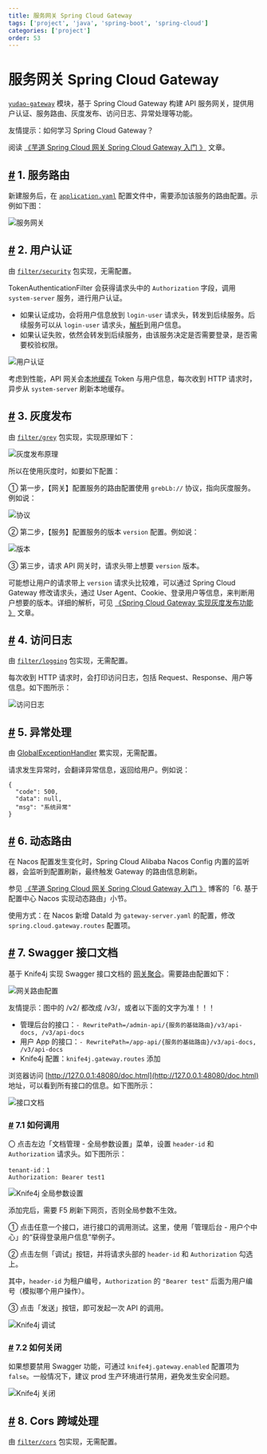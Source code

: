 ```yaml
---
title: 服务网关 Spring Cloud Gateway
tags: ['project', 'java', 'spring-boot', 'spring-cloud']
categories: ['project']
order: 53
---
```

# 服务网关 Spring Cloud Gateway

[`yudao-gateway`](https://github.com/YunaiV/yudao-cloud/tree/master/yudao-gateway) 模块，基于 Spring Cloud Gateway 构建 API 服务网关，提供用户认证、服务路由、灰度发布、访问日志、异常处理等功能。

 友情提示：如何学习 Spring Cloud Gateway？

 阅读 [《芋道 Spring Cloud 网关 Spring Cloud Gateway 入门
》](https://www.iocoder.cn/Spring-Cloud/Spring-Cloud-Gateway/?yudao) 文章。

 ## [#](#_1-服务路由) 1. 服务路由

 新建服务后，在 [`application.yaml`](https://github.com/YunaiV/yudao-cloud/blob/master/yudao-gateway/src/main/resources/application.yaml) 配置文件中，需要添加该服务的路由配置。示例如下图：

 ![服务网关](https://cloud.iocoder.cn/img/%E6%9C%8D%E5%8A%A1%E7%BD%91%E5%85%B3/%E6%9C%8D%E5%8A%A1%E7%BD%91%E5%85%B3.png)

 ## [#](#_2-用户认证) 2. 用户认证

 由 [`filter/security`](https://github.com/YunaiV/yudao-cloud/blob/master/yudao-gateway/src/main/java/cn/iocoder/yudao/gateway/filter/security/) 包实现，无需配置。

 TokenAuthenticationFilter 会获得请求头中的 `Authorization` 字段，调用 `system-server` 服务，进行用户认证。

 * 如果认证成功，会将用户信息放到 `login-user` 请求头，转发到后续服务。后续服务可以从 `login-user` 请求头，[解析](https://github.com/YunaiV/yudao-cloud/blob/master/yudao-framework/yudao-spring-boot-starter-security/src/main/java/cn/iocoder/yudao/framework/security/core/filter/TokenAuthenticationFilter.java#L77-L95)到用户信息。
* 如果认证失败，依然会转发到后续服务，由该服务决定是否需要登录，是否需要校验权限。

 ![用户认证](https://cloud.iocoder.cn/img/%E6%9C%8D%E5%8A%A1%E7%BD%91%E5%85%B3/%E7%94%A8%E6%88%B7%E8%AE%A4%E8%AF%81.png)

 考虑到性能，API 网关会[本地缓存](https://github.com/YunaiV/yudao-cloud/blob/master/yudao-gateway/src/main/java/cn/iocoder/yudao/gateway/filter/security/TokenAuthenticationFilter.java#L56-L71) Token 与用户信息，每次收到 HTTP 请求时，异步从 `system-server` 刷新本地缓存。

 ## [#](#_3-灰度发布) 3. 灰度发布

 由 [`filter/grey`](https://github.com/YunaiV/yudao-cloud/blob/master/yudao-gateway/src/main/java/cn/iocoder/yudao/gateway/filter/grey/) 包实现，实现原理如下：

 ![灰度发布原理](https://cloud.iocoder.cn/img/%E6%9C%8D%E5%8A%A1%E7%BD%91%E5%85%B3/%E7%81%B0%E5%BA%A6%E5%8F%91%E5%B8%83%E5%8E%9F%E7%90%86.png)

 所以在使用灰度时，如要如下配置：

 ① 第一步，【网关】配置服务的路由配置使用 `grebLb://` 协议，指向灰度服务。例如说：

 ![ 协议](https://cloud.iocoder.cn/img/%E6%9C%8D%E5%8A%A1%E7%BD%91%E5%85%B3/%E7%81%B0%E5%BA%A6%E8%B7%AF%E7%94%B1greyLb.png)

 ② 第二步，【服务】配置服务的版本 `version` 配置。例如说：

 ![ 版本](https://cloud.iocoder.cn/img/%E6%9C%8D%E5%8A%A1%E7%BD%91%E5%85%B3/%E7%81%B0%E5%BA%A6%E8%B7%AF%E7%94%B1version.png)

 ③ 第三步，请求 API 网关时，请求头带上想要 `version` 版本。

 可能想让用户的请求带上 `version` 请求头比较难，可以通过 Spring Cloud Gateway 修改请求头，通过 User Agent、Cookie、登录用户等信息，来判断用户想要的版本。详细的解析，可见 [《Spring Cloud Gateway 实现灰度发布功能 》](https://www.jianshu.com/p/6db15bc0be8f) 文章。

 ## [#](#_4-访问日志) 4. 访问日志

 由 [`filter/logging`](https://github.com/YunaiV/yudao-cloud/blob/master/yudao-gateway/src/main/java/cn/iocoder/yudao/gateway/filter/logging/) 包实现，无需配置。

 每次收到 HTTP 请求时，会打印访问日志，包括 Request、Response、用户等信息。如下图所示：

 ![访问日志](https://cloud.iocoder.cn/img/%E6%9C%8D%E5%8A%A1%E7%BD%91%E5%85%B3/%E8%AE%BF%E9%97%AE%E6%97%A5%E5%BF%97.png)

 ## [#](#_5-异常处理) 5. 异常处理

 由 [GlobalExceptionHandler](https://github.com/YunaiV/yudao-cloud/blob/master/yudao-gateway/src/main/java/cn/iocoder/yudao/gateway/handler/GlobalExceptionHandler.java) 累实现，无需配置。

 请求发生异常时，会翻译异常信息，返回给用户。例如说：


```
{
  "code": 500,
  "data": null,
  "msg": "系统异常"
}

```
## [#](#_6-动态路由) 6. 动态路由

 在 Nacos 配置发生变化时，Spring Cloud Alibaba Nacos Config 内置的监听器，会监听到配置刷新，最终触发 Gateway 的路由信息刷新。

 参见 [《芋道 Spring Cloud 网关 Spring Cloud Gateway 入门 》](https://www.iocoder.cn/Spring-Cloud/Spring-Cloud-Gateway/?yudao) 博客的「6. 基于配置中心 Nacos 实现动态路由」小节。

 使用方式：在 Nacos 新增 DataId 为 `gateway-server.yaml` 的配置，修改 `spring.cloud.gateway.routes` 配置项。

 ## [#](#_7-swagger-接口文档) 7. Swagger 接口文档

 基于 Knife4j 实现 Swagger 接口文档的 [网关聚合](https://doc.xiaominfo.com/docs/middleware-sources/spring-cloud-gateway/spring-gateway-introduction)。需要路由配置如下：

 ![网关路由配置](https://cloud.iocoder.cn/img/%E6%96%B0%E5%BB%BA%E6%9C%8D%E5%8A%A1/102.png)

 友情提示：图中的 /v2/ 都改成 /v3/，或者以下面的文字为准！！！

 * 管理后台的接口：`- RewritePath=/admin-api/{服务的基础路由}/v3/api-docs, /v3/api-docs`
* 用户 App 的接口：`- RewritePath=/app-api/{服务的基础路由}/v3/api-docs, /v3/api-docs`
* Knife4j 配置：`knife4j.gateway.routes` 添加

 浏览器访问 [http://127.0.0.1:48080/doc.html](http://127.0.0.1:48080/doc.html) 地址，可以看到所有接口的信息。如下图所示：

 ![接口文档](https://cloud.iocoder.cn/img/%E6%9C%8D%E5%8A%A1%E7%BD%91%E5%85%B3/%E6%8E%A5%E5%8F%A3%E6%96%87%E6%A1%A3.png)

 ### [#](#_7-1-如何调用) 7.1 如何调用

 〇 点击左边「文档管理 - 全局参数设置」菜单，设置 `header-id` 和 `Authorization` 请求头。如下图所示：


```
tenant-id：1
Authorization: Bearer test1

```
![Knife4j 全局参数设置](https://cloud.iocoder.cn/img/%E6%9C%8D%E5%8A%A1%E7%BD%91%E5%85%B3/Knife4j%E5%85%A8%E5%B1%80%E5%8F%82%E6%95%B0%E8%AE%BE%E7%BD%AE.png)

 添加完后，需要 F5 刷新下网页，否则全局参数不生效。

 ① 点击任意一个接口，进行接口的调用测试。这里，使用「管理后台 - 用户个中心」的“获得登录用户信息”举例子。

 ② 点击左侧「调试」按钮，并将请求头部的 `header-id` 和 `Authorization` 勾选上。

 其中，`header-id` 为租户编号，`Authorization` 的 `"Bearer test"` 后面为用户编号（模拟哪个用户操作）。

 ③ 点击「发送」按钮，即可发起一次 API 的调用。

 ![Knife4j 调试](https://cloud.iocoder.cn/img/%E6%8E%A5%E5%8F%A3%E6%96%87%E6%A1%A3/Knife4j%E8%B0%83%E7%94%A8.png)

 ### [#](#_7-2-如何关闭) 7.2 如何关闭

 如果想要禁用 Swagger 功能，可通过 `knife4j.gateway.enabled` 配置项为 `false`。一般情况下，建议 prod 生产环境进行禁用，避免发生安全问题。

 ![Knife4j 关闭](https://cloud.iocoder.cn/img/%E6%9C%8D%E5%8A%A1%E7%BD%91%E5%85%B3/Knife4j%E5%85%B3%E9%97%AD.png)

 ## [#](#_8-cors-跨域处理) 8. Cors 跨域处理

 由 [`filter/cors`](https://github.com/YunaiV/yudao-cloud/blob/master/yudao-gateway/src/main/java/cn/iocoder/yudao/gateway/filter/cors/) 包实现，无需配置。
